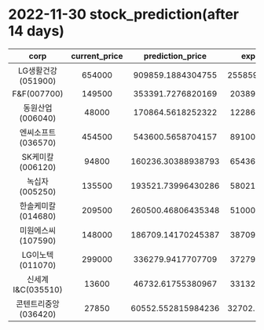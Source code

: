 # 2022-11-30 stock_prediction(after 14 days)

|   corp   |   current_price   |   prediction_price   |   expected_profit   |
|:--------:|:-----------------:|:--------------------:|:-------------------:|
|LG생활건강(051900)|654000|909859.1884304755|255859.18843047554|
|F&F(007700)|149500|353391.7276820169|203891.7276820169|
|동원산업(006040)|48000|170864.5618252322|122864.5618252322|
|엔씨소프트(036570)|454500|543600.5658704157|89100.56587041565|
|SK케미칼(006120)|94800|160236.30388938793|65436.30388938793|
|녹십자(005250)|135500|193521.73996430286|58021.73996430286|
|한솔케미칼(014680)|209500|260500.46806435348|51000.46806435348|
|미원에스씨(107590)|148000|186709.14170245387|38709.14170245387|
|LG이노텍(011070)|299000|336279.9417707709|37279.94177077088|
|신세계 I&C(035510)|13600|46732.61755380967|33132.61755380967|
|콘텐트리중앙(036420)|27850|60552.552815984236|32702.552815984236|
